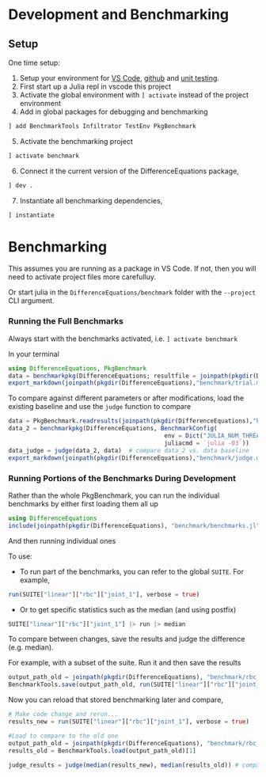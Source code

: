 
# Development and Benchmarking

## Setup
One time setup:
1. Setup your environment for [VS Code](https://julia.quantecon.org/software_engineering/tools_editors.html), [github](https://julia.quantecon.org/software_engineering/version_control.html) and [unit testing](https://julia.quantecon.org/software_engineering/testing.html).
2. First start up a Julia repl in vscode this project
3. Activate the global environment with `] activate` instead of the project environment
4. Add in global packages for debugging and benchmarking
```julia
] add BenchmarkTools Infiltrator TestEnv PkgBenchmark
```
5. Activate the benchmarking project
```julia
] activate benchmark
```
6. Connect it the current version of the DifferenceEquations package,
```julia
] dev .
```
7. Instantiate all benchmarking dependencies,
```julia
] instantiate
```
# Benchmarking
This assumes you are running as a package in VS Code.  If not, then you will need to activate project files more carefulluy.

Or start julia in the `DifferenceEquations/benchmark` folder with the  `--project`  CLI argument.

### Running the Full Benchmarks

Always start with the benchmarks activated, i.e. `] activate benchmark`

In your terminal
```julia 
using DifferenceEquations, PkgBenchmark
data = benchmarkpkg(DifferenceEquations; resultfile = joinpath(pkgdir(DifferenceEquations),"benchmark/baseline.json"))
export_markdown(joinpath(pkgdir(DifferenceEquations),"benchmark/trial.md"), data) # can export as markdown
```


To compare against different parameters or after modifications, load the existing baseline and use the `judge` function to compare

```julia
data = PkgBenchmark.readresults(joinpath(pkgdir(DifferenceEquations),"benchmark/baseline.json"))
data_2 = benchmarkpkg(DifferenceEquations, BenchmarkConfig(
                                            env = Dict("JULIA_NUM_THREADS" => 4, "OPENBLAS_NUM_THREADS" => 1),
                                            juliacmd = `julia -O3`))
data_judge = judge(data_2, data)  # compare data_2 vs. data baseline
export_markdown(joinpath(pkgdir(DifferenceEquations),"benchmark/judge.md"), data_judge)
```

### Running Portions of the Benchmarks During Development

Rather than the whole PkgBenchmark, you can run the individual benchmarks by either first loading them all up
```julia
using DifferenceEquations
include(joinpath(pkgdir(DifferenceEquations), "benchmark/benchmarks.jl"))
```
And then running individual ones

To use:
- To run part of the benchmarks, you can refer to the global `SUITE`.  For example,
```julia
run(SUITE["linear"]["rbc"]["joint_1"], verbose = true)
```
- Or to get specific statistics such as the median (and using postfix)
```julia
SUITE["linear"]["rbc"]["joint_1"] |> run |> median
```

To compare between changes, save the results and judge the difference (e.g. median).

For example, with a subset of the suite.  Run it and then save the results
```julia
output_path_old = joinpath(pkgdir(DifferenceEquations), "benchmark/rbc_first_order.json")
BenchmarkTools.save(output_path_old, run(SUITE["linear"]["rbc"]["joint_1"], verbose = true))
```
Now you can reload that stored benchmarking later and compare,
```julia
# Make code change and rerun...
results_new = run(SUITE["linear"]["rbc"]["joint_1"], verbose = true)

#Load to compare to the old one
output_path_old = joinpath(pkgdir(DifferenceEquations), "benchmark/rbc_first_order.json")
results_old = BenchmarkTools.load(output_path_old)[1]

judge_results = judge(median(results_new), median(results_old)) # compare the median/etc.
```